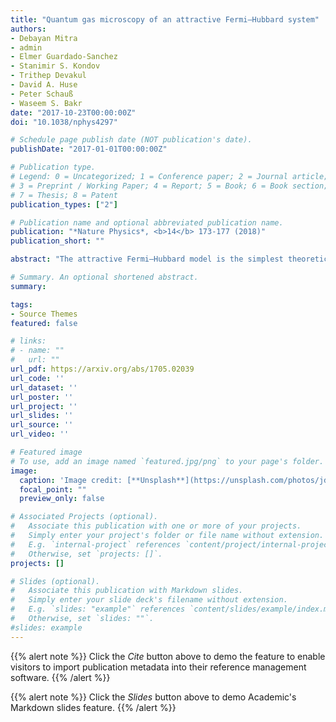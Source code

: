 ```yaml
---
title: "Quantum gas microscopy of an attractive Fermi–Hubbard system"
authors:
- Debayan Mitra
- admin
- Elmer Guardado-Sanchez
- Stanimir S. Kondov
- Trithep Devakul
- David A. Huse
- Peter Schauß
- Waseem S. Bakr
date: "2017-10-23T00:00:00Z"
doi: "10.1038/nphys4297"

# Schedule page publish date (NOT publication's date).
publishDate: "2017-01-01T00:00:00Z"

# Publication type.
# Legend: 0 = Uncategorized; 1 = Conference paper; 2 = Journal article;
# 3 = Preprint / Working Paper; 4 = Report; 5 = Book; 6 = Book section;
# 7 = Thesis; 8 = Patent
publication_types: ["2"]

# Publication name and optional abbreviated publication name.
publication: "*Nature Physics*, <b>14</b> 173-177 (2018)"
publication_short: ""

abstract: "The attractive Fermi–Hubbard model is the simplest theoretical model for studying pairing and superconductivity of fermions on a lattice. It exhibits many interesting features including a short-coherence length at intermediate coupling and a pseudogap regime with anomalous properties. Here we study an experimental realization of this model using a two-dimensional (2D) atomic Fermi gas in an optical lattice. Using a new technique for selective imaging of doublons with a quantum gas microscope, we observe chequerboard doublon density correlations in the normal state close to half-filling. With the aid of quantum Monte Carlo simulations, we show that the measured doublon density correlations allow us to put a lower bound on the strength of s-wave pairing correlations in our system. We compare the temperature sensitivity of the doublon density correlations and the paired atom fraction and find the correlations to be a much better thermometer. Accurate thermometry of attractive lattice systems will be essential in the quest for optimizing cooling schemes to reach superfluid phases in future experiments."

# Summary. An optional shortened abstract.
summary:

tags:
- Source Themes
featured: false

# links:
# - name: ""
#   url: ""
url_pdf: https://arxiv.org/abs/1705.02039
url_code: ''
url_dataset: ''
url_poster: ''
url_project: ''
url_slides: ''
url_source: ''
url_video: ''

# Featured image
# To use, add an image named `featured.jpg/png` to your page's folder. 
image:
  caption: 'Image credit: [**Unsplash**](https://unsplash.com/photos/jdD8gXaTZsc)'
  focal_point: ""
  preview_only: false

# Associated Projects (optional).
#   Associate this publication with one or more of your projects.
#   Simply enter your project's folder or file name without extension.
#   E.g. `internal-project` references `content/project/internal-project/index.md`.
#   Otherwise, set `projects: []`.
projects: []

# Slides (optional).
#   Associate this publication with Markdown slides.
#   Simply enter your slide deck's filename without extension.
#   E.g. `slides: "example"` references `content/slides/example/index.md`.
#   Otherwise, set `slides: ""`.
#slides: example
---
```


{{% alert note %}}
Click the *Cite* button above to demo the feature to enable visitors to import publication metadata into their reference management software.
{{% /alert %}}

{{% alert note %}}
Click the *Slides* button above to demo Academic's Markdown slides feature.
{{% /alert %}}

